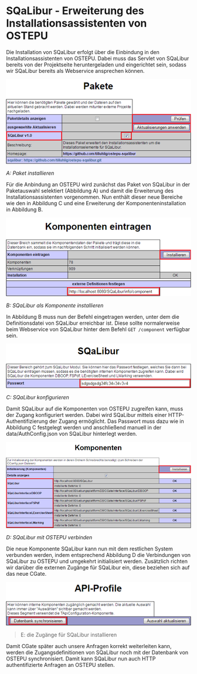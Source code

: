 # SQaLibur - Erweiterung des Installationsassistenten von OSTEPU

Die Installation von SQaLibur erfolgt über die Einbindung in den Installationsassistenten von OSTEPU. Dabei muss das Servlet von SQaLibur bereits von der Projektseite heruntergeladen und eingerichtet sein, sodass wir SQaLibur bereits als Webservice ansprechen können.

![A: Paket installieren](images/A_markiert.png)

*A: Paket installieren*

Für die Anbindung an OSTEPU wird zunächst das Paket von SQaLibur in der Paketauswahl selektiert (Abbildung A) und damit die Erweiterung des Installationsassistenten vorgenommen. Nun enthält dieser neue Bereiche wie den in Abbildung C und eine Erweiterung der Komponenteninstallation in Abbildung B.

![B: SQaLibur als Komponente installieren](images/B_markiert.png)

*B: SQaLibur als Komponente installieren*

In Abbildung B muss nun der Befehl eingetragen werden, unter dem die Definitionsdatei von SQaLibur erreichbar ist. Diese sollte normalerweise beim Webservice von SQaLibur hinter dem Befehl ``GET /component`` verfügbar sein.

![C: Paket installieren](images/C_markiert.png)

*C: SQaLibur konfigurieren*

Damit SQaLibur auf die Komponenten von OSTEPU zugreifen kann, muss der Zugang konfiguriert werden. Dabei wird SQaLibur mittels einer HTTP-Authentifizierung der Zugang ermöglicht. Das Passwort muss dazu wie in Abbildung C festgelegt werden und anschließend manuell in der data/AuthConfig.json von SQaLibur hinterlegt werden.

![D: SQaLibur mit OSTEPU verbinden](images/D_markiert.png)

*D: SQaLibur mit OSTEPU verbinden*

Die neue Komponente SQaLibur kann nun mit dem restlichen System verbunden werden, indem entsprechend Abbildung D die Verbindungen von SQaLibur zu OSTEPU und umgekehrt initialisiert werden. Zusätzlich richten wir darüber die externen Zugänge für SQaLibur ein, diese beziehen sich auf das neue CGate.

![E: die Zugänge für SQaLibur installieren](images/E_markiert.png)
> E: die Zugänge für SQaLibur installieren

Damit CGate später auch unsere Anfragen korrekt weiterleiten kann, werden die Zugangsdefinitionen von SQaLibur noch mit der Datenbank von OSTEPU synchronisiert. Damit kann SQaLibur nun auch HTTP authentifizierte Anfragen an OSTEPU stellen.
